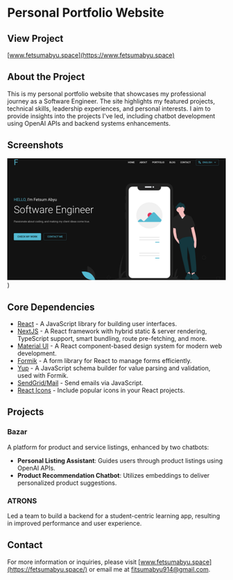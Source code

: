 # Personal Portfolio Website

## View Project

[www.fetsumabyu.space](https://www.fetsumabyu.space)

## About the Project

This is my personal portfolio website that showcases my professional journey as a Software Engineer. The site highlights my featured projects, technical skills, leadership experiences, and personal interests. I aim to provide insights into the projects I've led, including chatbot development using OpenAI APIs and backend systems enhancements.

## Screenshots

![Portfolio multidevices mockup](./public/Screenshot.png))

## Core Dependencies

- [React](https://reactjs.org/) - A JavaScript library for building user interfaces.
- [NextJS](https://nextjs.org/) - A React framework with hybrid static & server rendering, TypeScript support, smart bundling, route pre-fetching, and more.
- [Material UI](https://mui.com/) - A React component-based design system for modern web development.
- [Formik](https://www.npmjs.com/package/formik) - A form library for React to manage forms efficiently.
- [Yup](https://www.npmjs.com/package/yup) - A JavaScript schema builder for value parsing and validation, used with Formik.
- [SendGrid/Mail](https://www.npmjs.com/package/@sendgrid/mail) - Send emails via JavaScript.
- [React Icons](https://www.npmjs.com/package/react-icons) - Include popular icons in your React projects.

## Projects

### Bazar
A platform for product and service listings, enhanced by two chatbots:
- **Personal Listing Assistant**: Guides users through product listings using OpenAI APIs.
- **Product Recommendation Chatbot**: Utilizes embeddings to deliver personalized product suggestions.

### ATRONS
Led a team to build a backend for a student-centric learning app, resulting in improved performance and user experience.

## Contact

For more information or inquiries, please visit [www.fetsumabyu.space](https://fetsumabyu.space/) or email me at fitsumabyu914@gmail.com.
